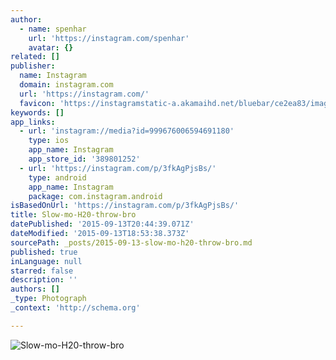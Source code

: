 ```yaml
---
author:
  - name: spenhar
    url: 'https://instagram.com/spenhar'
    avatar: {}
related: []
publisher:
  name: Instagram
  domain: instagram.com
  url: 'https://instagram.com/'
  favicon: 'https://instagramstatic-a.akamaihd.net/bluebar/ce2ea83/images/ico/favicon.ico'
keywords: []
app_links:
  - url: 'instagram://media?id=999676006594691180'
    type: ios
    app_name: Instagram
    app_store_id: '389801252'
  - url: 'https://instagram.com/p/3fkAgPjsBs/'
    type: android
    app_name: Instagram
    package: com.instagram.android
isBasedOnUrl: 'https://instagram.com/p/3fkAgPjsBs/'
title: Slow-mo-H20-throw-bro
datePublished: '2015-09-13T20:44:39.071Z'
dateModified: '2015-09-13T18:53:38.373Z'
sourcePath: _posts/2015-09-13-slow-mo-h20-throw-bro.md
published: true
inLanguage: null
starred: false
description: ''
authors: []
_type: Photograph
_context: 'http://schema.org'

---
```

![Slow-mo-H20-throw-bro](https://igcdn-photos-d-a.akamaihd.net/hphotos-ak-xfa1/t51.2885-15/e15/11280386_114321995567987_928852418_n.jpg)